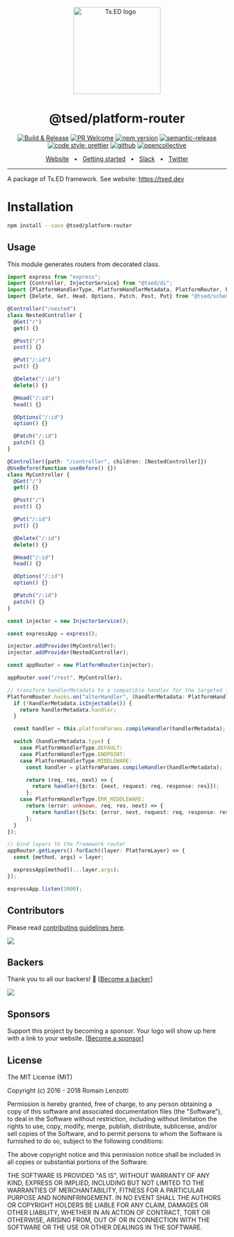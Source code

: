<p style="text-align: center" align="center">
 <a href="https://tsed.dev" target="_blank"><img src="https://tsed.devtsed-og.png" width="200" alt="Ts.ED logo"/></a>
</p>

<div align="center">
   <h1>@tsed/platform-router</h1>

[![Build & Release](https://github.com/tsedio/tsed/workflows/Build%20&%20Release/badge.svg)](https://github.com/tsedio/tsed/actions?query=workflow%3A%22Build+%26+Release%22)
[![PR Welcome](https://img.shields.io/badge/PRs-welcome-brightgreen.svg)](https://github.com/tsedio/tsed/blob/master/CONTRIBUTING.md)
[![npm version](https://badge.fury.io/js/%40tsed%2Fcommon.svg)](https://badge.fury.io/js/%40tsed%2Fcommon)
[![semantic-release](https://img.shields.io/badge/%20%20%F0%9F%93%A6%F0%9F%9A%80-semantic--release-e10079.svg)](https://github.com/semantic-release/semantic-release)
[![code style: prettier](https://img.shields.io/badge/code_style-prettier-ff69b4.svg?style=flat-square)](https://github.com/prettier/prettier)
[![github](https://img.shields.io/static/v1?label=Github%20sponsor&message=%E2%9D%A4&logo=GitHub&color=%23fe8e86)](https://github.com/sponsors/romakita)
[![opencollective](https://img.shields.io/static/v1?label=OpenCollective%20sponsor&message=%E2%9D%A4&logo=OpenCollective&color=%23fe8e86)](https://opencollective.com/tsed)

</div>

<div align="center">
  <a href="https://tsed.dev">Website</a>
  <span>&nbsp;&nbsp;•&nbsp;&nbsp;</span>
  <a href="https://tsed.dev/getting-started/">Getting started</a>
  <span>&nbsp;&nbsp;•&nbsp;&nbsp;</span>
  <a href="https://slack.tsed.io">Slack</a>
  <span>&nbsp;&nbsp;•&nbsp;&nbsp;</span>
  <a href="https://twitter.com/TsED_io">Twitter</a>
</div>

<hr />

A package of Ts.ED framework. See website: https://tsed.dev

# Installation

```bash
npm install --save @tsed/platform-router
```

## Usage

This module generates routers from decorated class.

```typescript
import express from "express";
import {Controller, InjectorService} from "@tsed/di";
import {PlatformHandlerType, PlatformHandlerMetadata, PlatformRouter, PlatformLayer} from "@tsed/platform-router";
import {Delete, Get, Head, Options, Patch, Post, Put} from "@tsed/schema";

@Controller("/nested")
class NestedController {
  @Get("/")
  get() {}

  @Post("/")
  post() {}

  @Put("/:id")
  put() {}

  @Delete("/:id")
  delete() {}

  @Head("/:id")
  head() {}

  @Options("/:id")
  option() {}

  @Patch("/:id")
  patch() {}
}

@Controller({path: "/controller", children: [NestedController]})
@UseBefore(function useBefore() {})
class MyController {
  @Get("/")
  get() {}

  @Post("/")
  post() {}

  @Put("/:id")
  put() {}

  @Delete("/:id")
  delete() {}

  @Head("/:id")
  head() {}

  @Options("/:id")
  option() {}

  @Patch("/:id")
  patch() {}
}

const injector = new InjectorService();

const expressApp = express();

injector.addProvider(MyController);
injector.addProvider(NestedController);

const appRouter = new PlatformRouter(injector);

appRouter.use("/rest", MyController);

// transform handlerMetadata to a compatible handler for the targeted framework (Express.js, Koa.js, etc...)
PlatformRouter.hooks.on("alterHandler", (handlerMetadata: PlatformHandlerMetadata) => {
  if (!handlerMetadata.isInjectable()) {
    return handlerMetadata.handler;
  }

  const handler = this.platformParams.compileHandler(handlerMetadata);

  switch (handlerMetadata.type) {
    case PlatformHandlerType.DEFAULT:
    case PlatformHandlerType.ENDPOINT:
    case PlatformHandlerType.MIDDLEWARE:
      const handler = platformParams.compileHandler(handlerMetadata);

      return (req, res, next) => {
        return handler({$ctx: {next, request: req, response: res}});
      };
    case PlatformHandlerType.ERR_MIDDLEWARE:
      return (error: unknown, req, res, next) => {
        return handler({$ctx: {error, next, request: req, response: res}});
      };
  }
});

// bind layers to the framework router
appRouter.getLayers().forEach((layer: PlatformLayer) => {
  const {method, args} = layer;

  expressApp[method](...layer.args);
});

expressApp.listen(3000);
```

## Contributors

Please read [contributing guidelines here](https://tsed.devcontributing.html).

<a href="https://github.com/tsedio/tsed/graphs/contributors"><img src="https://opencollective.com/tsed/contributors.svg?width=890" /></a>

## Backers

Thank you to all our backers! 🙏 [[Become a backer](https://opencollective.com/tsed#backer)]

<a href="https://opencollective.com/tsed#backers" target="_blank"><img src="https://opencollective.com/tsed/tiers/backer.svg?width=890"></a>

## Sponsors

Support this project by becoming a sponsor. Your logo will show up here with a link to your
website. [[Become a sponsor](https://opencollective.com/tsed#sponsor)]

## License

The MIT License (MIT)

Copyright (c) 2016 - 2018 Romain Lenzotti

Permission is hereby granted, free of charge, to any person obtaining a copy of this software and associated
documentation files (the "Software"), to deal in the Software without restriction, including without limitation the
rights to use, copy, modify, merge, publish, distribute, sublicense, and/or sell copies of the Software, and to permit
persons to whom the Software is furnished to do so, subject to the following conditions:

The above copyright notice and this permission notice shall be included in all copies or substantial portions of the
Software.

THE SOFTWARE IS PROVIDED "AS IS", WITHOUT WARRANTY OF ANY KIND, EXPRESS OR IMPLIED, INCLUDING BUT NOT LIMITED TO THE
WARRANTIES OF MERCHANTABILITY, FITNESS FOR A PARTICULAR PURPOSE AND NONINFRINGEMENT. IN NO EVENT SHALL THE AUTHORS OR
COPYRIGHT HOLDERS BE LIABLE FOR ANY CLAIM, DAMAGES OR OTHER LIABILITY, WHETHER IN AN ACTION OF CONTRACT, TORT OR
OTHERWISE, ARISING FROM, OUT OF OR IN CONNECTION WITH THE SOFTWARE OR THE USE OR OTHER DEALINGS IN THE SOFTWARE.
